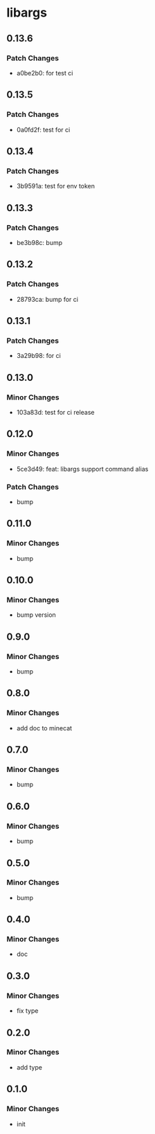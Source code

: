 # libargs

## 0.13.6

### Patch Changes

- a0be2b0: for test ci

## 0.13.5

### Patch Changes

- 0a0fd2f: test for ci

## 0.13.4

### Patch Changes

- 3b9591a: test for env token

## 0.13.3

### Patch Changes

- be3b98c: bump

## 0.13.2

### Patch Changes

- 28793ca: bump for ci

## 0.13.1

### Patch Changes

- 3a29b98: for ci

## 0.13.0

### Minor Changes

- 103a83d: test for ci release

## 0.12.0

### Minor Changes

- 5ce3d49: feat: libargs support command alias

### Patch Changes

- bump

## 0.11.0

### Minor Changes

- bump

## 0.10.0

### Minor Changes

- bump version

## 0.9.0

### Minor Changes

- bump

## 0.8.0

### Minor Changes

- add doc to minecat

## 0.7.0

### Minor Changes

- bump

## 0.6.0

### Minor Changes

- bump

## 0.5.0

### Minor Changes

- bump

## 0.4.0

### Minor Changes

- doc

## 0.3.0

### Minor Changes

- fix type

## 0.2.0

### Minor Changes

- add type

## 0.1.0

### Minor Changes

- init

